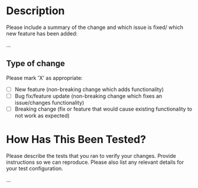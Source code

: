 # Description

Please include a summary of the change and which issue is fixed/ which new feature has been added:

...

## Type of change

Please mark 'X' as appropriate:

- [ ] New feature (non-breaking change which adds functionality)
- [ ] Bug fix/feature update (non-breaking change which fixes an issue/changes functionality)
- [ ] Breaking change (fix or feature that would cause existing functionality to not work as expected)

# How Has This Been Tested?

Please describe the tests that you ran to verify your changes. Provide instructions so we can reproduce. Please also list any relevant details for your test configuration.

...
